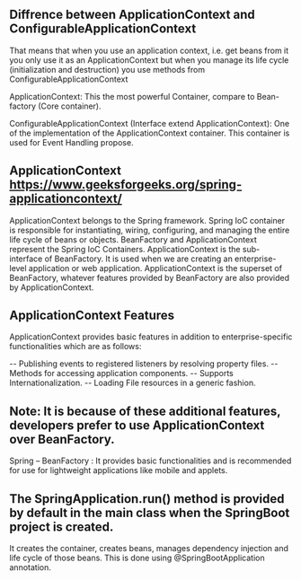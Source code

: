
## Diffrence between ApplicationContext and ConfigurableApplicationContext
That means that when you use an application context, i.e. get beans from it you only use it as an ApplicationContext
but when you manage its life cycle (initialization and destruction) you use methods from ConfigurableApplicationContext

ApplicationContext: This the most powerful Container, compare to Bean-factory (Core container).

ConfigurableApplicationContext (Interface extend ApplicationContext): One of the implementation of the 
ApplicationContext container. 
This container is used for Event Handling propose.

## ApplicationContext https://www.geeksforgeeks.org/spring-applicationcontext/

ApplicationContext belongs to the Spring framework. Spring IoC container is responsible for instantiating, wiring,
configuring, and managing the entire life cycle of beans or objects. BeanFactory and ApplicationContext represent
the Spring IoC Containers. ApplicationContext is the sub-interface of BeanFactory. It is used when we are creating
an enterprise-level application or web application. ApplicationContext is the superset of BeanFactory, whatever
features provided by BeanFactory are also provided by ApplicationContext.

## ApplicationContext Features
ApplicationContext provides basic features in addition to enterprise-specific functionalities which are as follows:

-- Publishing events to registered listeners by resolving property files.
-- Methods for accessing application components.
-- Supports Internationalization.
-- Loading File resources in a generic fashion.
## Note: It is because of these additional features, developers prefer to use ApplicationContext over BeanFactory.  
Spring – BeanFactory : It provides basic functionalities and is recommended for use for lightweight applications 
like mobile and applets. 

## The SpringApplication.run() method is provided by default in the main class when the SpringBoot project is created.
It creates the container, creates beans, manages dependency injection and life cycle of those beans. This is done 
using @SpringBootApplication annotation.

